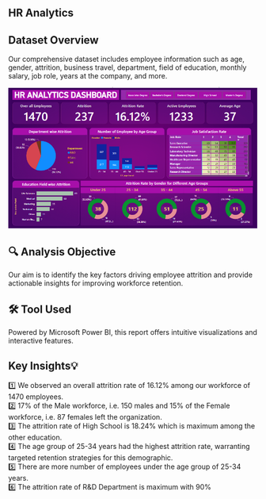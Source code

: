 ## HR Analytics 
## Dataset Overview
Our comprehensive dataset includes employee information such as age, gender, attrition, business travel, department, field of education, monthly salary, job role, years at the company, and more.
<!DOCTYPE html>
<html lang="en">
<body>
    <img src="https://github.com/Jahnavi-Thiruvidhi/HR-Analytics/blob/main/DashBoard%20.png?raw=true" >

</body>
</html>

## 🔍 Analysis Objective<br>
Our aim is to identify the key factors driving employee attrition and provide actionable insights for improving workforce retention.

## 🛠️ Tool Used<br>
Powered by Microsoft Power BI, this report offers intuitive visualizations and interactive features.

## Key Insights💡<br>
1️⃣ We observed an overall attrition rate of 16.12% among our workforce of 1470 employees.<br>
2️⃣ 17% of the Male workforce, i.e. 150 males and 15% of the Female workforce, i.e. 87 females left the organization.<br>
3️⃣ The attrition rate of High School is 18.24% which is maximum among the other education.<br>
4️⃣ The age group of 25-34 years had the highest attrition rate, warranting targeted retention strategies for this demographic.<br>
5️⃣ There are more number of employees under the age group of 25-34 years.<br>
6️⃣ The attrition rate of R&D Department is maximum with 90%<br>

